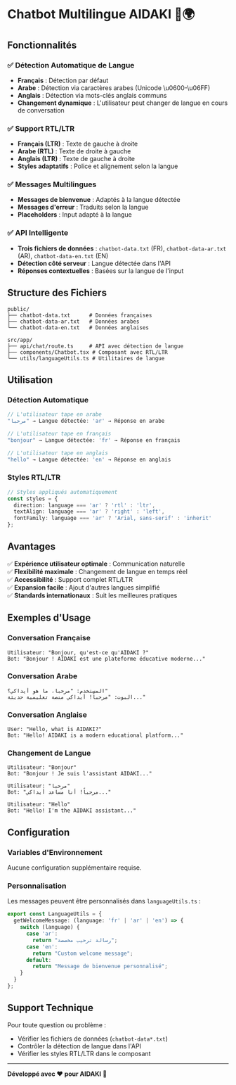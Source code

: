 # Chatbot Multilingue AIDAKI 🤖🌍

## Fonctionnalités

### ✅ Détection Automatique de Langue
- **Français** : Détection par défaut
- **Arabe** : Détection via caractères arabes (Unicode \u0600-\u06FF)
- **Anglais** : Détection via mots-clés anglais communs
- **Changement dynamique** : L'utilisateur peut changer de langue en cours de conversation

### ✅ Support RTL/LTR
- **Français (LTR)** : Texte de gauche à droite
- **Arabe (RTL)** : Texte de droite à gauche
- **Anglais (LTR)** : Texte de gauche à droite
- **Styles adaptatifs** : Police et alignement selon la langue

### ✅ Messages Multilingues
- **Messages de bienvenue** : Adaptés à la langue détectée
- **Messages d'erreur** : Traduits selon la langue
- **Placeholders** : Input adapté à la langue

### ✅ API Intelligente
- **Trois fichiers de données** : `chatbot-data.txt` (FR), `chatbot-data-ar.txt` (AR), `chatbot-data-en.txt` (EN)
- **Détection côté serveur** : Langue détectée dans l'API
- **Réponses contextuelles** : Basées sur la langue de l'input

## Structure des Fichiers

```
public/
├── chatbot-data.txt      # Données françaises
├── chatbot-data-ar.txt   # Données arabes
└── chatbot-data-en.txt   # Données anglaises

src/app/
├── api/chat/route.ts     # API avec détection de langue
├── components/Chatbot.tsx # Composant avec RTL/LTR
└── utils/languageUtils.ts # Utilitaires de langue
```

## Utilisation

### Détection Automatique
```typescript
// L'utilisateur tape en arabe
"مرحبا" → Langue détectée: 'ar' → Réponse en arabe

// L'utilisateur tape en français  
"bonjour" → Langue détectée: 'fr' → Réponse en français

// L'utilisateur tape en anglais
"hello" → Langue détectée: 'en' → Réponse en anglais
```

### Styles RTL/LTR
```typescript
// Styles appliqués automatiquement
const styles = {
  direction: language === 'ar' ? 'rtl' : 'ltr',
  textAlign: language === 'ar' ? 'right' : 'left',
  fontFamily: language === 'ar' ? 'Arial, sans-serif' : 'inherit'
};
```

## Avantages

✅ **Expérience utilisateur optimale** : Communication naturelle  
✅ **Flexibilité maximale** : Changement de langue en temps réel  
✅ **Accessibilité** : Support complet RTL/LTR  
✅ **Expansion facile** : Ajout d'autres langues simplifié  
✅ **Standards internationaux** : Suit les meilleures pratiques  

## Exemples d'Usage

### Conversation Française
```
Utilisateur: "Bonjour, qu'est-ce qu'AIDAKI ?"
Bot: "Bonjour ! AIDAKI est une plateforme éducative moderne..."
```

### Conversation Arabe
```
المستخدم: "مرحبا، ما هو أيداكي؟"
البوت: "مرحباً! أيداكي منصة تعليمية حديثة..."
```

### Conversation Anglaise
```
User: "Hello, what is AIDAKI?"
Bot: "Hello! AIDAKI is a modern educational platform..."
```

### Changement de Langue
```
Utilisateur: "Bonjour"
Bot: "Bonjour ! Je suis l'assistant AIDAKI..."

Utilisateur: "مرحبا" 
Bot: "مرحباً! أنا مساعد أيداكي..."

Utilisateur: "Hello"
Bot: "Hello! I'm the AIDAKI assistant..."
```

## Configuration

### Variables d'Environnement
Aucune configuration supplémentaire requise.

### Personnalisation
Les messages peuvent être personnalisés dans `languageUtils.ts` :

```typescript
export const LanguageUtils = {
  getWelcomeMessage: (language: 'fr' | 'ar' | 'en') => {
    switch (language) {
      case 'ar':
        return "رسالة ترحيب مخصصة";
      case 'en':
        return "Custom welcome message";
      default:
        return "Message de bienvenue personnalisé";
    }
  }
};
```

## Support Technique

Pour toute question ou problème :
- Vérifier les fichiers de données (`chatbot-data*.txt`)
- Contrôler la détection de langue dans l'API
- Vérifier les styles RTL/LTR dans le composant

---

**Développé avec ❤️ pour AIDAKI** 🚀
